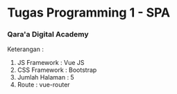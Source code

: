 # Tugas Programming 1 - SPA
### Qara'a Digital Academy

Keterangan : 
1. JS Framework : Vue JS
2. CSS Framework : Bootstrap
3. Jumlah Halaman : 5
4. Route : vue-router

